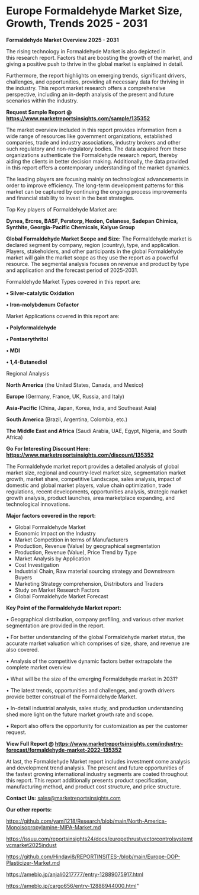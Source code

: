  # Europe Formaldehyde Market Size, Growth, Trends 2025 - 2031

<Strong> Formaldehyde Market Overview 2025 - 2031</strong>

The rising technology in Formaldehyde Market is also depicted in this research report. Factors that are boosting the growth of the market, and giving a positive push to thrive in the global market is explained in detail.

Furthermore, the report highlights on emerging trends, significant drivers, challenges, and opportunities, providing all necessary data for thriving in the industry. This report market research offers a comprehensive perspective, including an in-depth analysis of the present and future scenarios within the industry.

<strong>Request Sample Report @ <a href=https://www.marketreportsinsights.com/sample/135352>https://www.marketreportsinsights.com/sample/135352</a></strong>

The market overview included in this report provides information from a wide range of resources like government organizations, established companies, trade and industry associations, industry brokers and other such regulatory and non-regulatory bodies. The data acquired from these organizations authenticate the Formaldehyde research report, thereby aiding the clients in better decision making. Additionally, the data provided in this report offers a contemporary understanding of the market dynamics.

The leading players are focusing mainly on technological advancements in order to improve efficiency. The long-term development patterns for this market can be captured by continuing the ongoing process improvements and financial stability to invest in the best strategies.

Top Key players of Formaldehyde Market are:

<strong>Dynea, Ercros, BASF, Perstorp, Hexion, Celanese, Sadepan Chimica, Synthite, Georgia-Pacific Chemicals, Kaiyue Group</strong>

<strong><b>Global Formaldehyde Market Scope and Size:</b></strong>
The Formaldehyde market is declared segment by company, region (country), type, and application. Players, stakeholders, and other participants in the global Formaldehyde market will gain the market scope as they use the report as a powerful resource. The segmental analysis focuses on revenue and product by type and application and the forecast period of 2025-2031.

Formaldehyde Market Types covered in this report are:

<strong>• Silver-catalytic Oxidation

• Iron-molybdenum Cofactor</strong>

Market Applications covered in this report are:

<strong>• Polyformaldehyde

• Pentaerythritol

• MDI

• 1,4-Butanediol</strong> 

Regional Analysis

<strong>North America</strong> (the United States, Canada, and Mexico)

<strong>Europe</strong> (Germany, France, UK, Russia, and Italy)

<strong>Asia-Pacific</strong> (China, Japan, Korea, India, and Southeast Asia)

<strong>South America</strong> (Brazil, Argentina, Colombia, etc.)

<strong>The Middle East and Africa</strong> (Saudi Arabia, UAE, Egypt, Nigeria, and South Africa)

<strong>Go For Interesting Discount Here: <a href=https://www.marketreportsinsights.com/discount/135352>https://www.marketreportsinsights.com/discount/135352</a></strong>

The Formaldehyde market report provides a detailed analysis of global market size, regional and country-level market size, segmentation market growth, market share, competitive Landscape, sales analysis, impact of domestic and global market players, value chain optimization, trade regulations, recent developments, opportunities analysis, strategic market growth analysis, product launches, area marketplace expanding, and technological innovations.

<strong><b>Major factors covered in the report:</b></strong>
<ul>
  <li>Global Formaldehyde Market </li>
  <li>Economic Impact on the Industry</li>
  <li>Market Competition in terms of Manufacturers</li>
  <li>Production, Revenue (Value) by geographical segmentation</li>
  <li>Production, Revenue (Value), Price Trend by Type</li>
  <li>Market Analysis by Application</li>
  <li>Cost Investigation</li>
  <li>Industrial Chain, Raw material sourcing strategy and Downstream Buyers</li>
  <li>Marketing Strategy comprehension, Distributors and Traders</li>
  <li>Study on Market Research Factors</li>
  <li>Global Formaldehyde Market Forecast</li>
</ul>

<strong><b>Key Point of the Formaldehyde Market report:</b></strong>

• Geographical distribution, company profiling, and various other market segmentation are provided in the report.

• For better understanding of the global Formaldehyde market status, the accurate market valuation which comprises of size, share, and revenue are also covered.

• Analysis of the competitive dynamic factors better extrapolate the complete market overview

• What will be the size of the emerging Formaldehyde market in 2031?

• The latest trends, opportunities and challenges, and growth drivers provide better construal of the Formaldehyde Market.

• In-detail industrial analysis, sales study, and production understanding shed more light on the future market growth rate and scope.

• Report also offers the opportunity for customization as per the customer request.

<strong><b>View Full Report @ <a href=https://www.marketreportsinsights.com/industry-forecast/formaldehyde-market-2022-135352>https://www.marketreportsinsights.com/industry-forecast/formaldehyde-market-2022-135352</a></b></strong>


At last, the Formaldehyde Market report includes investment come analysis and development trend analysis. The present and future opportunities of the fastest growing international industry segments are coated throughout this report. This report additionally presents product specification, manufacturing method, and product cost structure, and price structure.

<strong>Contact Us:</strong>
sales@marketreportsinsights.com

<strong>Our other reports:</strong>

<a href=https://github.com/yami1218/Research/blob/main/North-America-Monoisopropylamine-MIPA-Market.md>https://github.com/yami1218/Research/blob/main/North-America-Monoisopropylamine-MIPA-Market.md</a>

<a href=https://issuu.com/reportsinsights24/docs/europethrustvectorcontrolsystemtvcmarket2025indust>https://issuu.com/reportsinsights24/docs/europethrustvectorcontrolsystemtvcmarket2025indust</a>

<a href=https://github.com/Hindavi8/REPORTINSITES-/blob/main/Europe-DOP-Plasticizer-Market.md>https://github.com/Hindavi8/REPORTINSITES-/blob/main/Europe-DOP-Plasticizer-Market.md</a>

<a href=https://ameblo.jp/anjali0217777/entry-12889075917.html>https://ameblo.jp/anjali0217777/entry-12889075917.html</a>

<a href=https://ameblo.jp/cargo656/entry-12888944000.html>https://ameblo.jp/cargo656/entry-12888944000.html</a>"

